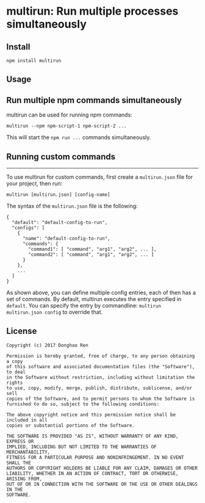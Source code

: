 multirun: Run multiple processes simultaneously
====

Install
----

    npm install multirun

Usage
----

## Run multiple npm commands simultaneously

multirun can be used for running npm commands:

    multirun --npm npm-script-1 npm-script-2 ...

This will start the `npm run ...` commands simultaneously.

## Running custom commands
----

To use multirun for custom commands, first create a `multirun.json` file for your project, then run:

    multirun [multirun.json] [config-name]

The syntax of the `multirun.json` file is the following:

    {
      "default": "default-config-to-run",
      "configs": [
        {
          "name": "default-config-to-run",
          "commands": {
            "command1": [ "command", "arg1", "arg2", ... ],
            "command2": [ "command", "arg1", "arg2", ... ]
          }
        },
        ...
      ]
    }

As shown above, you can define multiple config entries, each of then has a set of commands. By default, multirun executes the entry specified in `default`. You can specify the entry by commandline: `multirun multirun.json config` to override that.

License
----

    Copyright (c) 2017 Donghao Ren

    Permission is hereby granted, free of charge, to any person obtaining a copy
    of this software and associated documentation files (the "Software"), to deal
    in the Software without restriction, including without limitation the rights
    to use, copy, modify, merge, publish, distribute, sublicense, and/or sell
    copies of the Software, and to permit persons to whom the Software is
    furnished to do so, subject to the following conditions:

    The above copyright notice and this permission notice shall be included in all
    copies or substantial portions of the Software.

    THE SOFTWARE IS PROVIDED "AS IS", WITHOUT WARRANTY OF ANY KIND, EXPRESS OR
    IMPLIED, INCLUDING BUT NOT LIMITED TO THE WARRANTIES OF MERCHANTABILITY,
    FITNESS FOR A PARTICULAR PURPOSE AND NONINFRINGEMENT. IN NO EVENT SHALL THE
    AUTHORS OR COPYRIGHT HOLDERS BE LIABLE FOR ANY CLAIM, DAMAGES OR OTHER
    LIABILITY, WHETHER IN AN ACTION OF CONTRACT, TORT OR OTHERWISE, ARISING FROM,
    OUT OF OR IN CONNECTION WITH THE SOFTWARE OR THE USE OR OTHER DEALINGS IN THE
    SOFTWARE.